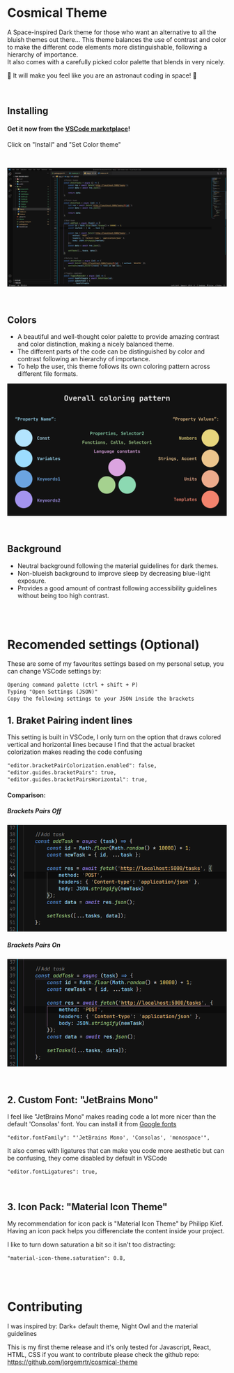 # Cosmical Theme

A Space-inspired Dark theme for those who want an alternative to all the bluish themes out there... This theme balances the use of contrast and color to make the different code elements more distinguishable, following a hierarchy of importance.  
It also comes with a carefully picked color palette that blends in very nicely.

🌌 It will make you feel like you are an astronaut coding in space! 🌌

<br>

## Installing

#### Get it now from the [VSCode marketplace](https://marketplace.visualstudio.com/items?itemName=jorgemrtr.cosmical)!

Click on "Install" and "Set Color theme"

<br>

![React Dark](dark-react-screenshot.png)

<br>

## Colors

-   A beautiful and well-thought color palette to provide amazing contrast and color distinction, making a nicely balanced theme.
-   The different parts of the code can be distinguished by color and contrast following an hierarchy of importance.
-   To help the user, this theme follows its own coloring pattern across different file formats.

![Overall Coloring Pattern](coloring-pattern.png)

<br>

## Background

-   Neutral background following the material guidelines for dark themes.
-   Non-blueish background to improve sleep by decreasing blue-light exposure.
-   Provides a good amount of contrast following accessibility guidelines without being too high contrast.

<br>
<br>

# Recomended settings (Optional)

These are some of my favourites settings based on my personal setup, you can change VSCode settings by:

```
Opening command palette (ctrl + shift + P)
Typing "Open Settings (JSON)"
Copy the following settings to your JSON inside the brackets

```

## 1. Braket Pairing indent lines

This setting is built in VSCode, I only turn on the option that draws colored vertical and horizontal lines because I find that the actual bracket colorization makes reading the code confusing

```
"editor.bracketPairColorization.enabled": false,
"editor.guides.bracketPairs": true,
"editor.guides.bracketPairsHorizontal": true,
```

#### Comparison:

##### Brackets Pairs Off

![React Dark](brackets-off.png)

##### Brackets Pairs On

![React Dark](brackets-on.png)

<br>

## 2. Custom Font: "JetBrains Mono"

I feel like "JetBrains Mono" makes reading code a lot more nicer than the default 'Consolas' font. You can install it from [Google fonts](https://fonts.google.com/specimen/JetBrains+Mono#standard-styles)

```
"editor.fontFamily": "'JetBrains Mono', 'Consolas', 'monospace'",
```

It also comes with ligatures that can make you code more aesthetic but can be confusing, they come disabled by default in VSCode

```
"editor.fontLigatures": true,
```

<br>

## 3. Icon Pack: "Material Icon Theme"

My recommendation for icon pack is "Material Icon Theme" by Philipp Kief.
Having an icon pack helps you differenciate the content inside your project.

I like to turn down saturation a bit so it isn't too distracting:

```
"material-icon-theme.saturation": 0.8,
```

<br>
<br>

# Contributing

I was inspired by: Dark+ default theme, Night Owl and the material guidelines

This is my first theme release and it's only tested for Javascript, React, HTML, CSS if you want to contribute please check the github repo: https://github.com/jorgemrtr/cosmical-theme
